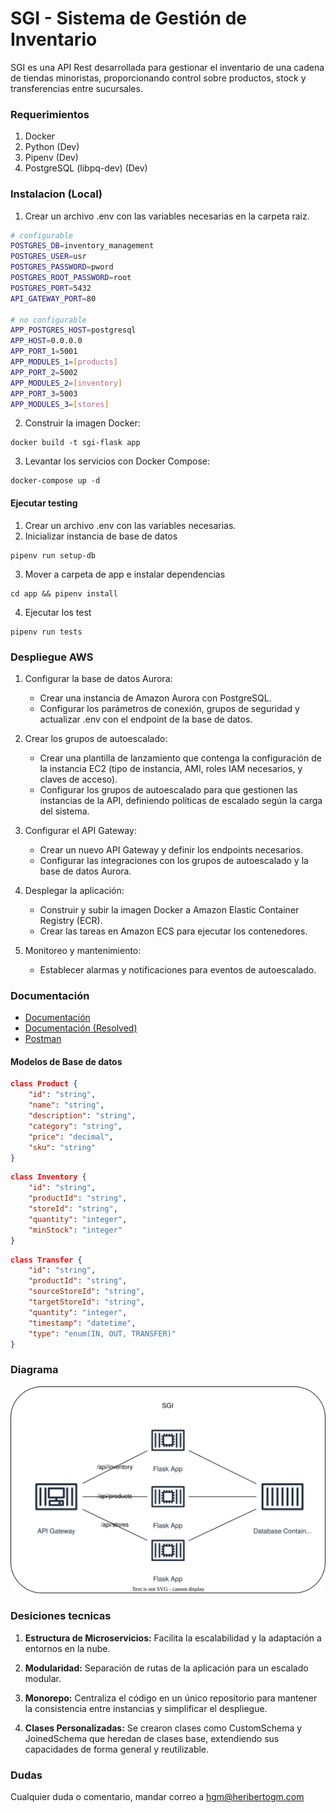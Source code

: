 # SGI - Sistema de Gestión de Inventario

SGI es una API Rest desarrollada para gestionar el inventario de una cadena de tiendas minoristas, proporcionando control sobre productos, stock y transferencias entre sucursales.

### Requerimientos

1. Docker
2. Python (Dev)
3. Pipenv (Dev)
4. PostgreSQL (libpq-dev) (Dev)

### Instalacion (Local)

1. Crear un archivo .env con las variables necesarias en la carpeta raiz.

```sh
# configurable
POSTGRES_DB=inventory_management
POSTGRES_USER=usr
POSTGRES_PASSWORD=pword
POSTGRES_ROOT_PASSWORD=root
POSTGRES_PORT=5432
API_GATEWAY_PORT=80

# no configurable
APP_POSTGRES_HOST=postgresql
APP_HOST=0.0.0.0
APP_PORT_1=5001
APP_MODULES_1=[products]
APP_PORT_2=5002
APP_MODULES_2=[inventory]
APP_PORT_3=5003
APP_MODULES_3=[stores]
```

2. Construir la imagen Docker:

```
docker build -t sgi-flask app
```

3. Levantar los servicios con Docker Compose:

```
docker-compose up -d
```

#### Ejecutar testing

1. Crear un archivo .env con las variables necesarias.
2. Inicializar instancia de base de datos

```
pipenv run setup-db
```

3. Mover a carpeta de app e instalar dependencias

```
cd app && pipenv install
```

4. Ejecutar los test

```
pipenv run tests
```

### Despliegue AWS

1. Configurar la base de datos Aurora:

    - Crear una instancia de Amazon Aurora con PostgreSQL.
    - Configurar los parámetros de conexión, grupos de seguridad y actualizar .env con el endpoint de la base de datos.

2. Crear los grupos de autoescalado:

    - Crear una plantilla de lanzamiento que contenga la configuración de la instancia EC2 (tipo de instancia, AMI, roles IAM necesarios, y claves de acceso).
    - Configurar los grupos de autoescalado para que gestionen las instancias de la API, definiendo políticas de escalado según la carga del sistema.

3. Configurar el API Gateway:

    - Crear un nuevo API Gateway y definir los endpoints necesarios.
    - Configurar las integraciones con los grupos de autoescalado y la base de datos Aurora.

4. Desplegar la aplicación:

    - Construir y subir la imagen Docker a Amazon Elastic Container Registry (ECR).
    - Crear las tareas en Amazon ECS para ejecutar los contenedores.

5. Monitoreo y mantenimiento:
    - Establecer alarmas y notificaciones para eventos de autoescalado.

### Documentación

-   [Documentación](./deliverables/Documentation.yaml)
-   [Documentación (Resolved)](./deliverables/Documentation_resolved.yaml)
-   [Postman](./deliverables/SGI.postman_collection.json)

#### Modelos de Base de datos

```json
class Product {
	"id": "string",
	"name": "string",
	"description": "string",
	"category": "string",
	"price": "decimal",
	"sku": "string"
}
```

```json
class Inventory {
	"id": "string",
	"productId": "string",
	"storeId": "string",
	"quantity": "integer",
	"minStock": "integer"
}
```

```json
class Transfer {
	"id": "string",
	"productId": "string",
	"sourceStoreId": "string",
	"targetStoreId": "string",
	"quantity": "integer",
	"timestamp": "datetime",
	"type": "enum(IN, OUT, TRANSFER)"
}
```

### Diagrama

![alt text](./deliverables/SGI_architecture.drawio.svg)

### Desiciones tecnicas

1. **Estructura de Microservicios:** Facilita la escalabilidad y la adaptación a entornos en la nube.

2. **Modularidad:** Separación de rutas de la aplicación para un escalado modular.

3. **Monorepo:** Centraliza el código en un único repositorio para mantener la consistencia entre instancias y simplificar el despliegue.

4. **Clases Personalizadas:** Se crearon clases como CustomSchema y JoinedSchema que heredan de clases base, extendiendo sus capacidades de forma general y reutilizable.

### Dudas

Cualquier duda o comentario, mandar correo a hgm@heribertogm.com
